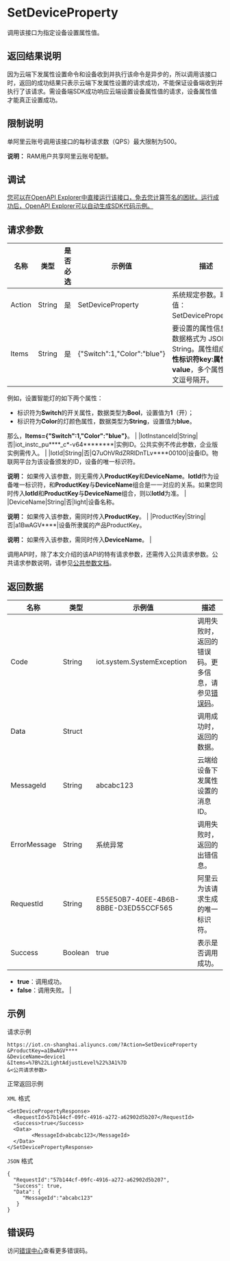 # SetDeviceProperty

调用该接口为指定设备设置属性值。

## 返回结果说明

因为云端下发属性设置命令和设备收到并执行该命令是异步的，所以调用该接口时，返回的成功结果只表示云端下发属性设置的请求成功，不能保证设备端收到并执行了该请求。需设备端SDK成功响应云端设置设备属性值的请求，设备属性值才能真正设置成功。

## 限制说明

单阿里云账号调用该接口的每秒请求数（QPS）最大限制为500。

**说明：** RAM用户共享阿里云账号配额。

## 调试

[您可以在OpenAPI Explorer中直接运行该接口，免去您计算签名的困扰。运行成功后，OpenAPI Explorer可以自动生成SDK代码示例。](https://api.aliyun.com/#product=Iot&api=SetDeviceProperty&type=RPC&version=2018-01-20)

## 请求参数

|名称|类型|是否必选|示例值|描述|
|--|--|----|---|--|
|Action|String|是|SetDeviceProperty|系统规定参数。取值：SetDeviceProperty。 |
|Items|String|是|\{"Switch":1,"Color":"blue"\}|要设置的属性信息，数据格式为 JSON String。属性组成为**属性标识符key:属性值value**，多个属性用英文逗号隔开。

 例如，设置智能灯的如下两个属性：

 -   标识符为**Switch**的开关属性，数据类型为**Bool**，设置值为**1**（开）；
-   标识符为**Color**的灯颜色属性，数据类型为**String**，设置值为**blue**。

 那么，**Items=\{"Switch":1,"Color":"blue"\}**。 |
|IotInstanceId|String|否|iot\_instc\_pu\*\*\*\*\_c\*-v64\*\*\*\*\*\*\*\*|实例ID。公共实例不传此参数，企业版实例需传入。 |
|IotId|String|否|Q7uOhVRdZRRlDnTLv\*\*\*\*00100|设备ID。物联网平台为该设备颁发的ID，设备的唯一标识符。

 **说明：** 如果传入该参数，则无需传入**ProductKey**和**DeviceName**。**IotId**作为设备唯一标识符，和**ProductKey**与**DeviceName**组合是一一对应的关系。如果您同时传入**IotId**和**ProductKey**与**DeviceName**组合，则以**IotId**为准。 |
|DeviceName|String|否|light|设备名称。

 **说明：** 如果传入该参数，需同时传入**ProductKey**。 |
|ProductKey|String|否|a1BwAGV\*\*\*\*|设备所隶属的产品ProductKey。

 **说明：** 如果传入该参数，需同时传入**DeviceName**。 |

调用API时，除了本文介绍的该API的特有请求参数，还需传入公共请求参数。公共请求参数说明，请参见[公共参数文档](~~30561~~)。

## 返回数据

|名称|类型|示例值|描述|
|--|--|---|--|
|Code|String|iot.system.SystemException|调用失败时，返回的错误码。更多信息，请参见[错误码](~~87387~~)。 |
|Data|Struct| |调用成功时，返回的数据。 |
|MessageId|String|abcabc123|云端给设备下发属性设置的消息ID。 |
|ErrorMessage|String|系统异常|调用失败时，返回的出错信息。 |
|RequestId|String|E55E50B7-40EE-4B6B-8BBE-D3ED55CCF565|阿里云为该请求生成的唯一标识符。 |
|Success|Boolean|true|表示是否调用成功。

 -   **true**：调用成功。
-   **false**：调用失败。 |

## 示例

请求示例

```
https://iot.cn-shanghai.aliyuncs.com/?Action=SetDeviceProperty
&ProductKey=a1BwAGV****
&DeviceName=device1
&Items=%7B%22LightAdjustLevel%22%3A1%7D
&<公共请求参数>
```

正常返回示例

`XML` 格式

```
<SetDevicePropertyResponse>
  <RequestId>57b144cf-09fc-4916-a272-a62902d5b207</RequestId>
  <Success>true</Success>
  <Data>
        <MessageId>abcabc123</MessageId>
  </Data>
</SetDevicePropertyResponse>
```

`JSON` 格式

```
{ 
  "RequestId":"57b144cf-09fc-4916-a272-a62902d5b207", 
  "Success": true, 
  "Data": {
     "MessageId":"abcabc123"
   } 
}
```

## 错误码

访问[错误中心](https://error-center.alibabacloud.com/status/product/Iot)查看更多错误码。

